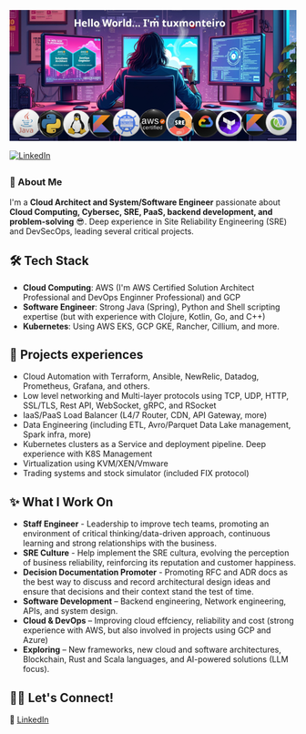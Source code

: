 ![welcome](assets/banner.png)

<a href="https://linkedin.com/in/marcelotmonteiro" target="_blank">
<img src="https://img.shields.io/badge/linkedin-%231E77B5.svg?&style=for-the-badge&logo=linkedin&logoColor=white" alt="LinkedIn" style="margin-bottom: 5px;" />
</a>  
 

### 🗿 About Me  

I'm a **Cloud Architect and System/Software Engineer** passionate about **Cloud Computing, Cybersec, SRE, PaaS, backend development, and problem-solving** 😎. Deep experience in Site Reliability Engineering (SRE) and DevSecOps, leading several critical projects.

## 🛠️ Tech Stack  

- **Cloud Computing**: AWS (I'm AWS Certified Solution Architect Professional and DevOps Enginner Professional) and GCP
- **Software Engineer**: Strong Java (Spring), Python and Shell scripting expertise (but with experience with Clojure, Kotlin, Go, and C++)
- **Kubernetes**: Using AWS EKS, GCP GKE, Rancher, Cillium, and more.

## 🎯 Projects experiences

- Cloud Automation with Terraform, Ansible, NewRelic, Datadog, Prometheus, Grafana, and others.
- Low level networking and Multi-layer protocols using TCP, UDP, HTTP, SSL/TLS, Rest API, WebSocket, gRPC, and RSocket
- IaaS/PaaS Load Balancer (L4/7 Router, CDN, API Gateway, more)
- Data Engineering (including ETL, Avro/Parquet Data Lake management, Spark infra, more)
- Kubernetes clusters as a Service and deployment pipeline. Deep experience with K8S Management
- Virtualization using KVM/XEN/Vmware
- Trading systems and stock simulator (included FIX protocol)

## ✨ What I Work On  

- **Staff Engineer** - Leadership to improve tech teams, promoting an environment of critical thinking/data-driven approach, continuous learning and strong relationships with the business.
- **SRE Culture** - Help implement the SRE cultura, evolving the perception of business reliability, reinforcing its reputation and customer happiness.
- **Decision Documentation Promoter** - Promoting RFC and ADR docs as the best way to discuss and record architectural design ideas and ensure that decisions and their context stand the test of time.
- **Software Development** – Backend engineering, Network engineering, APIs, and system design.
- **Cloud & DevOps** – Improving cloud effciency, reliability and cost (strong experience with AWS, but also involved in projects using GCP and Azure)
- **Exploring** – New frameworks, new cloud and software architectures, Blockchain, Rust and Scala languages, and AI-powered solutions (LLM focus).  

## 🤜🤛 Let's Connect!  

💼 [LinkedIn](https://linkedin.com/in/marcelotmonteiro)  
